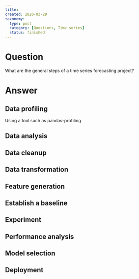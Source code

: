 ```yaml
---
title:
created: 2020-03-29
taxonomy:
  type: post
  category: [Questions, Time series]
  status: finished
---
```


# Question
What are the general steps of a time series forecasting project?

# Answer
## Data profiling
Using a tool such as pandas-profiling

## Data analysis
## Data cleanup
## Data transformation
## Feature generation
## Establish a baseline
## Experiment
## Performance analysis
## Model selection
## Deployment
